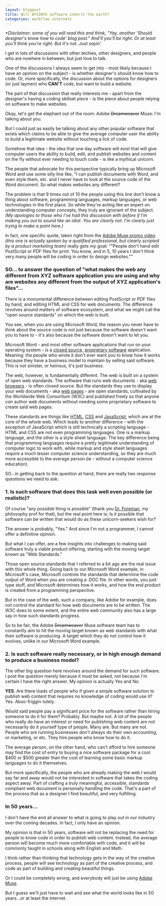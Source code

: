 ```yaml
---
layout: blogpost
title: Will WYSIWYG software inherit the earth?
categories: workflow internets
---
```


<p class="disclaimer"><em>*Disclaimer: some of you will read this and think, "Yay, another 'Should designer's know how to code' blog post." And'll you'll be right. Or at least you'll think you're right. But it's not. Just sayin'.</em></p>

<p>I get in lots of discussions with other techies, other designers, and people who are nowhere in between, but just love to talk.</p>

<p>One of the discussions I always seem to get into - most likely because I have an opinion on the subject - is whether designer's should know how to code. Or, more specifically, the discussion about the options for designers (or just laymen) who <strong>CAN'T</strong> code, but want to build a website.</p>

<p>The part of that discussion that really interests me - apart from the designer's having a coding skillset piece - is the piece about people relying on software to make websites.</p>

<p>Okay, let's get the elephant out of the room: Adobe <strike>Dreamweaver</strike> Muse: I'm talking about you.</p>

<p>But I could just as easily be talking about any other popular software that exists which claims to be able to give the average computer user the ability to build a legitimate website without touching a lick of code.</p>

<p>Somehow that idea - the idea that one day software will exist that will give computer users the ability to build, edit, and publish websites and content on the fly without ever needing to touch code - is like a mythical unicorn.</p>

<p>The people that advocate for this perspective typically bring up Microsoft Word and use some silly line like, "I can publish documents with Word, and even style them, etc. and I never have to look at the source code of the Word document. So what makes websites any different?</p>

<p>The problem is that 9 times out of 10 the people using this line don't know a thing about software, programming languages, markup languages, or web technologies in the first place. So while they're acting like an expert on understanding computer concepts, they truly are ignorant of the subject. <em>(My apologies to those who I've had this discussion with before if I'm making you out to sound like an idiot. You are clearly not. I'm clearly just trying to make a point here.) </em></p>

<p>In fact, one specific quote, taken right from the <a href="http://muse.adobe.com/video-meet-muse-and-the-people-behind-it.html">Adobe Muse promo video</a> <em>(this one is actually spoken by a qualified professional, but clearly scripted by a product marketing team)</em> really gets my goat:
<q>"People don't hand edit PostScript or PDF files for print. You know, and in 5, 10 years I don't think very many people will be coding in order to design websites."</q></p>

<h3>SO... to answer the question of "what makes the web any different from XYZ software application you are using and why are websites any different from the output of XYZ application's files"...</h3>

<p>There is a monumental difference between editing PostScript or PDF files by hand, and editing HTML and CSS for web documents. The difference revolves around matters of software ecosystem, and what we might call the "open source standards" on which the web is built.</p>

<p>You see, when you are using Microsoft Word, the reason you never have to think about the source code is not just because the software doesn't want you to have to - it's also because the software doesn't want to let you.</p>

<p>Microsoft Word - and most other software applications that run on your operating system - is a <a href="http://simple.wikipedia.org/wiki/Closed_source" target="_blank">closed source</a>, <a href="http://en.wikipedia.org/wiki/Proprietary_software" target="_blank">proprietary software</a> application. Meaning: the people who wrote it don't ever want you to know how it works because they have a business model to maintain by selling said software. This is not sinister, or heinous, it's just business.</p>

<p>The web, however, is fundamentally different. The web is built on a system of open web standards. The software that runs web documents - aka <a href="http://en.wikipedia.org/wiki/Web_browser" target="_blank">web browsers</a> - is often closed source. But the standards they use to display your web documents - aka <a href="http://en.wikipedia.org/wiki/Web_page" target="_blank">web pages</a> - are open standards, cultivated by the Worldwide Web Consortium (W3C) and published freely so that anyone <em>can</em> author web documents without needing some proprietary software to create said web pages.</p>

<p>These standards are things like <a href="http://en.wikipedia.org/wiki/HTML" target="_blank">HTML</a>, <a href="http://en.wikipedia.org/wiki/Cascading_Style_Sheets" target="_blank">CSS</a> and <a href="http://en.wikipedia.org/wiki/JavaScript" target="_blank">JavaScript</a>, which are at the core of the whole web. Which leads to another difference - with the exception of JavaScript which is still technically a scripting language - HTML and CSS are not even programming languages. One is a markup language, and the other is a style sheet language. The key difference being that programming languages require a pretty legitimate understanding of computer logic to work with, while markup and style sheet languages require a much lesser computer science understanding, so they are much more accessible to the average person (ie - without a computer science education).</p>

<p>SO...in getting back to the question at hand, there are really two response questions we need to ask:</p>

<h3>1. Is such software that does this task well even possible (or realistic)?</h3>

<p>Of course "any possible thing is possible" (thank you <a href="http://www.linkedin.com/pub/dr-mark-w-foreman/10/109/849" target="_blank">Dr. Foreman</a>, my philosophy prof for that), but the real point here is: Is it possible that software can be written that would do as these unicorn-seekers wish for?</p>

<p>The answer is probably, "Yes." And since I'm not a programmer, I cannot offer a definitive opinion.</p>

<p>But what I can offer, are a few insights into challenges to making said software truly a viable product offering, starting with the moving target known as "Web Standards."</p>

<p>Those open source standards that I referred to a bit ago are the real issue with this whole thing. Going back to our Microsoft Word example, in Microsoft's case, Microsoft controls the standards that determine the code output of Word when you are creating a .DOC file. In other words, you just type stuff, and Microsoft determines how it works, and how the end product is created from a programming perspective.</p>

<p>But in the case of the web, such a company, like Adobe for example, does not control the standard for how web documents are to be written. The W3C does to some extent, and the entire web community also has a large say in how such standards progress.</p>

<p>So to be fair, the Adobe <strike>Dreamweaver</strike> Muse software team has to constantly aim to hit the moving target known as web standards with what their software is producing. A target which they do not control how it evolves, unlike in our Microsoft Word example.</p>

<h3>2. Is such software really necessary, or in high enough demand to produce a business model?</h3>

<p>The other big question here revolves around the demand for such software. I post the question merely because it must be asked, not because I'm certain I have the right answer. My opinion is actually Yes and No.</p>

<p><strong>YES</strong>. Are there loads of people who if given a simple software solution to publish web content that requires no knowledge of coding would use it? Yes. Abso-friggin-lutely.</p>

<p>Would said people pay a significant price for the software rather than hiring someone to do it for them? Probably. But maybe not. A lot of the people who really do have an interest or need for publishing web content are not necessarily do it yourself type of people. Many are. But many are not. People who are running businesses don't always do their own accounting, or marketing, or etc. They hire people who know how to do it. </p>

<p>The average person, on the other hand, who can't afford to hire someone may find the cost of entry to buying a nice software package for a cool $400 or $500 greater than the cost of learning some basic markup languages to do it themselves.</p>

<p>But more specifically, the people who are already making the web I would say far and away would not be interested in software that takes the coding aspect away. Part of crafting a truly meaningful, accessible, standards compliant web document is personally handling the code. That's a part of the process that as a designer I find beautiful, and very fulfilling.</p>

<h3>In 50 years...</h3>

<p>I don't have the end all answer to what is going to play out in our industry over the coming decades. In fact, I only have an opinion.</p>

<p>My opinion is that in 50 years, software will not be replacing the need for people to know code in order to publish web content. Instead, the average person will become much more comfortable with code, and it will be commonly taught in schools along with English and Math.</p>

<p>I think rather than thinking that technology gets in the way of the creative process, people will see technology as part of the creative process, and code as part of building and creating beautiful things.</p>

<p>Or I could be completely wrong, and everybody will just be using <a href="http://muse.adobe.com/" target="_blank">Adobe Muse</a>.</p>

<p>But I guess we'll just have to wait and see what the world looks like in 50 years...or at least the internet.</p>